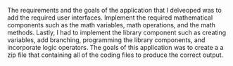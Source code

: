 The requirements and the goals of the application that I delveoped was to add the required user interfaces. Implement the required mathematical components such as the math variables, math operations, and the math methods. Lastly, I had to implement the library component such as creating variables, add branching, programming the library components, and incorporate logic operators. The goals of this application was to create a a zip file that containing all of the coding files to produce the correct output. 
